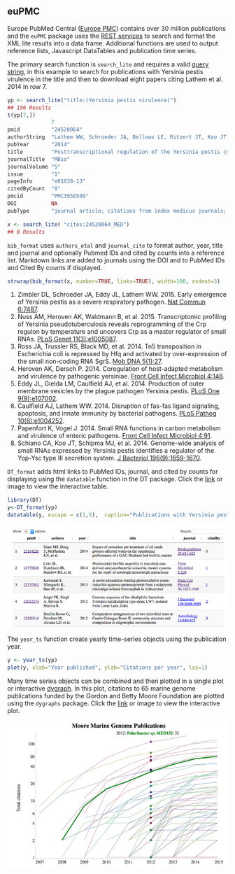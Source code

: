 
## euPMC


Europe PubMed Central ([Europe PMC](http://europepmc.org/About)) contains over 30 million publications and the `euPMC` package uses the [REST services](http://europepmc.org/RestfulWebService) to search and format the XML lite results into a data frame.  Additional functions are used to output reference lists, Javascript DataTables and publication time series. 

The primary search function is `search_lite` and requires a valid [query string](https://europepmc.org/Help#directsearch), in this example to search for publications with Yersinia pestis virulence in the title and then to download eight papers citing Lathem et al. 2014 in row 7. 

```r
yp <- search_lite("title:(Yersinia pestis virulence)")
## 156 Results
t(yp[7,])
              7                                                                                                                                                 
pmid          "24520064"                                                                                                                                        
authorString  "Lathem WW, Schroeder JA, Bellows LE, Ritzert JT, Koo JT, Price PA, Caulfield AJ, Goldman WE."                                                    
pubYear       "2014"                                                                                                                                            
title         "Posttranscriptional regulation of the Yersinia pestis cyclic AMP receptor protein Crp and impact on virulence."                                  
journalTitle  "MBio"                                                                                                                                            
journalVolume "5"                                                                                                                                               
issue         "1"                                                                                                                                               
pageInfo      "e01038-13"                                                                                                                                       
citedByCount  "8"                                                                                                                                               
pmcid         "PMC3950509"                                                                                                                                      
DOI           NA                                                                                                                                                
pubType       "journal article; citations from index medicus journals; research support, non-u.s. gov't; research support, n.i.h., extramural; research-article"
```

```r
x <- search_lite( "cites:24520064_MED")
## 8 Results
```
`bib_format` uses `authors_etal` and `journal_cite` to format author, year, title and journal and optionally Pubmed IDs and cited by counts into a reference list.  Markdown links are added to journals using the DOI and to PubMed IDs and Cited By counts if displayed.


```r
strwrap(bib_format(x, number=TRUE, links=TRUE), width=100, exdent=3)
```

1. Zimbler DL, Schroeder JA, Eddy JL, Lathem WW. 2015. Early emergence of Yersinia pestis as a
   severe respiratory pathogen. [Nat Commun 6:7487](http://dx.DOI.org/10.1038/ncomms8487).
2. Nuss AM, Heroven AK, Waldmann B, et al. 2015. Transcriptomic profiling of Yersinia
   pseudotuberculosis reveals reprogramming of the Crp regulon by temperature and uncovers Crp as a
   master regulator of small RNAs. [PLoS Genet
   11(3):e1005087](http://dx.DOI.org/10.1371/journal.pgen.1005087).
3. Ross JA, Trussler RS, Black MD, et al. 2014. Tn5 transposition in Escherichia coli is repressed
   by Hfq and activated by over-expression of the small non-coding RNA SgrS. [Mob DNA
   5(1):27](http://dx.DOI.org/10.1186/s13100-014-0027-z).
4. Heroven AK, Dersch P. 2014. Coregulation of host-adapted metabolism and virulence by pathogenic
   yersiniae. [Front Cell Infect Microbiol 4:146](http://dx.DOI.org/10.3389/fcimb.2014.00146).
5. Eddy JL, Gielda LM, Caulfield AJ, et al. 2014. Production of outer membrane vesicles by the
   plague pathogen Yersinia pestis. [PLoS One
   9(9):e107002](http://dx.DOI.org/10.1371/journal.pone.0107002).
6. Caulfield AJ, Lathem WW. 2014. Disruption of fas-fas ligand signaling, apoptosis, and innate
   immunity by bacterial pathogens. [PLoS Pathog
   10(8):e1004252](http://dx.DOI.org/10.1371/journal.ppat.1004252).
7. Papenfort K, Vogel J. 2014. Small RNA functions in carbon metabolism and virulence of enteric
   pathogens. [Front Cell Infect Microbiol 4:91](http://dx.DOI.org/10.3389/fcimb.2014.00091).
8. Schiano CA, Koo JT, Schipma MJ, et al. 2014. Genome-wide analysis of small RNAs expressed by
   Yersinia pestis identifies a regulator of the Yop-Ysc type III secretion system. [J Bacteriol
   196(9):1659-1670](http://dx.DOI.org/10.1128/jb.01456-13).

`DT_format` adds html links to PubMed IDs, journal, and cited by counts for displaying using the `datatable` function in the DT package.  Click the [link](http://cstubben.github.io/genomes/yp.html) or image to view the interactive table. 


```r
library(DT)
y<-DT_format(yp)
datatable(y, escape = c(1,5),  caption="Publications with Yersinia pestis virulence in the title") 
```

[![DataTable](DT.png)](http://cstubben.github.io/genomes/yp.html)

The `year_ts` function create yearly time-series objects using the publication year.


```r
y <- year_ts(yp)
plot(y, xlab="Year published", ylab="Citations per year", las=1)
```

Many time series objects can be combined and then plotted in a single plot or interactive [dygraph](http://cstubben.github.io/genomes/FigS1.html).  In this plot, citations to 65 marine genome publications funded by the Gordon and Betty Moore Foundation are plotted using the `dygraphs` package.  Click the [link](http://cstubben.github.io/genomes/FigS1.html) or image to view the interactive plot. 

[![Dygraph](yp.png)](http://cstubben.github.io/genomes/FigS1.html)
